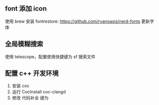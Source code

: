## font 添加 icon
使用 brew 安装 fontrestore: https://github.com/ryanoasis/nerd-fonts
更新字体

## 全局模糊搜索
使用 telescope，配置使用快捷键为 <leader>sf 搜索文件

## 配置 c++ 开发环境
1. 安装 coc
2. 运行 CocInstall coc-clangd
3. 修改 代码补全 键为 <tab>
